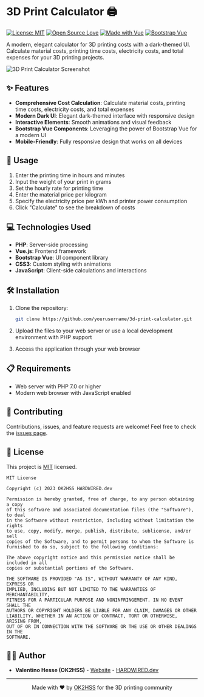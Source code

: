 # 3D Print Calculator 🖨️

[![License: MIT](https://img.shields.io/badge/License-MIT-blue.svg)](https://opensource.org/licenses/MIT)
[![Open Source Love](https://badges.frapsoft.com/os/v1/open-source.svg?v=103)](https://github.com/ellerbrock/open-source-badges/)
[![Made with Vue](https://img.shields.io/badge/Made%20with-Vue-41B883.svg)](https://vuejs.org/)
[![Bootstrap Vue](https://img.shields.io/badge/Bootstrap-Vue-7952B3.svg)](https://bootstrap-vue.org/)

A modern, elegant calculator for 3D printing costs with a dark-themed UI. Calculate material costs, printing time costs, electricity costs, and total expenses for your 3D printing projects.

![3D Print Calculator Screenshot](https://via.placeholder.com/800x450.png?text=3D+Print+Calculator+Screenshot)

## ✨ Features

- **Comprehensive Cost Calculation**: Calculate material costs, printing time costs, electricity costs, and total expenses
- **Modern Dark UI**: Elegant dark-themed interface with responsive design
- **Interactive Elements**: Smooth animations and visual feedback
- **Bootstrap Vue Components**: Leveraging the power of Bootstrap Vue for a modern UI
- **Mobile-Friendly**: Fully responsive design that works on all devices

## 🚀 Usage

1. Enter the printing time in hours and minutes
2. Input the weight of your print in grams
3. Set the hourly rate for printing time
4. Enter the material price per kilogram
5. Specify the electricity price per kWh and printer power consumption
6. Click "Calculate" to see the breakdown of costs

## 💻 Technologies Used

- **PHP**: Server-side processing
- **Vue.js**: Frontend framework
- **Bootstrap Vue**: UI component library
- **CSS3**: Custom styling with animations
- **JavaScript**: Client-side calculations and interactions

## 🛠️ Installation

1. Clone the repository:
   ```bash
   git clone https://github.com/yourusername/3d-print-calculator.git
   ```

2. Upload the files to your web server or use a local development environment with PHP support

3. Access the application through your web browser

## 📋 Requirements

- Web server with PHP 7.0 or higher
- Modern web browser with JavaScript enabled

## 🤝 Contributing

Contributions, issues, and feature requests are welcome! Feel free to check the [issues page](https://github.com/yourusername/3d-print-calculator/issues).

## 📝 License

This project is [MIT](LICENSE) licensed.

```
MIT License

Copyright (c) 2023 OK2HSS HARDWIRED.dev

Permission is hereby granted, free of charge, to any person obtaining a copy
of this software and associated documentation files (the "Software"), to deal
in the Software without restriction, including without limitation the rights
to use, copy, modify, merge, publish, distribute, sublicense, and/or sell
copies of the Software, and to permit persons to whom the Software is
furnished to do so, subject to the following conditions:

The above copyright notice and this permission notice shall be included in all
copies or substantial portions of the Software.

THE SOFTWARE IS PROVIDED "AS IS", WITHOUT WARRANTY OF ANY KIND, EXPRESS OR
IMPLIED, INCLUDING BUT NOT LIMITED TO THE WARRANTIES OF MERCHANTABILITY,
FITNESS FOR A PARTICULAR PURPOSE AND NONINFRINGEMENT. IN NO EVENT SHALL THE
AUTHORS OR COPYRIGHT HOLDERS BE LIABLE FOR ANY CLAIM, DAMAGES OR OTHER
LIABILITY, WHETHER IN AN ACTION OF CONTRACT, TORT OR OTHERWISE, ARISING FROM,
OUT OF OR IN CONNECTION WITH THE SOFTWARE OR THE USE OR OTHER DEALINGS IN THE
SOFTWARE.
```

## 👨‍💻 Author

- **Valentino Hesse (OK2HSS)** - [Website](https://www.ok2hss.cz) - [HARDWIRED.dev](https://www.hardwired.dev)

---

<p align="center">
  Made with ❤️ by <a href="https://www.ok2hss.cz">OK2HSS</a> for the 3D printing community
</p>
